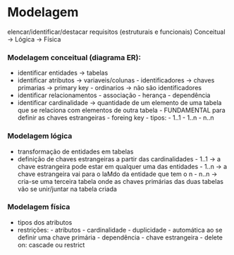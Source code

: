 # Modelagem 
elencar/identificar/destacar requisitos (estruturais e funcionais)
Conceitual -> Lógica -> Física

### Modelagem conceitual (diagrama ER):
- identificar entidades -> tabelas
- identificar atributos -> variaveis/colunas
      - identificadores -> chaves primarias -> primary key
      - ordinarios -> não são identificadores
- identificar relacionamentos
      - associação
      - herança
      - dependência
- identificar cardinalidade -> quantidade de um elemento de uma tabela que se relaciona  com elementos de outra tabela
      - FUNDAMENTAL para definir as chaves estrangeiras - foreing key
      - tipos:
            - 1..1
            - 1..n
            - n..n

### Modelagem lógica
- transformação de entidades em tabelas
- definição de chaves estrangeiras a partir das cardinalidades
      - 1..1 -> a chave estrangeira pode estar em qualquer uma das entidades
      - 1..n -> a chave estrangeira vai para o laMdo da entidade que tem o n
      - n..n -> cria-se uma terceira tabela onde as chaves primárias das duas tabelas vão se unir/juntar na tabela criada

### Modelagem física
- tipos dos atributos
- restrições:
      - atributos
      - cardinalidade
      - duplicidade - automática ao se definir uma chave primária
      - dependência - chave estrangeira
      - delete on: cascade ou restrict
